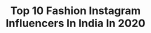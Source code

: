 ---
title: Top 10 Fashion Instagram Influencers In India In 2020
description: >-
  Find top fashion Instagram influencers in India in 2020. Most popular hashtags: #ootd # #quarantinelife #weddingwear.
platform: Instagram
profiles:
  - username: "fashion_trends86"
    fullname: >-
      ⒻⒶⓈⒽⒾⓄⓃ ⓉⓇⒺⓃⒹⓈ👗👜
    location: "India"
    followers: 189819
    engagement: 136
    commentsToLikes: 0.013542
    id: ck0uc5hb9g3ee0i19s3nipfr1
    verified: false
    hashtags: "#fashion"
  - username: "ourpassportstory_"
    fullname: >-
      Surbhi & Nehil | Travel Couple
    location: "India"
    followers: 3829
    engagement: 3113
    commentsToLikes: 0.163963
    id: ck6tyeona3a9p0j71yjimujwa
    verified: false
    hashtags: "#turkey, #quarantine, #home, #cappadocia"
  - username: "fashionarbaj"
    fullname: >-
      MODEL & fASHION PHOTOGRAPHY
    location: "India"
    followers: 4018
    engagement: 2856
    commentsToLikes: 0.562940
    id: ckaowb49g85250i781g2y9w0k
    verified: false
    hashtags: ""
  - username: "harshitmittal15"
    fullname: >-
      HARSHIT MITTAL | MEN'S WEAR |
    location: "India"
    followers: 5664
    engagement: 2781
    commentsToLikes: 0.095980
    id: ck8t4jupg70nt0j78yxv91uzz
    verified: false
    hashtags: "#mymyntralook, #manmatters, #mattersofman, #gogreen"
  - username: "bhupinder_19"
    fullname: >-
      🌈Bhupinder Kaur🦄
    location: "India"
    followers: 6488
    engagement: 2384
    commentsToLikes: 0.089619
    id: ckaov56z033sp0i78y2hqb5vd
    verified: false
    hashtags: "#pinkmakeuplooks, #instadailypost, #quarantinelife, #stylingvideo"
  - username: "_ajju__masar"
    fullname: >-
      🔰  _angel_nanudi_  🔰
    location: "India"
    followers: 9766
    engagement: 2106
    commentsToLikes: 0.179813
    id: ck9hab2qbbv100j782e9q2nl1
    verified: false
    hashtags: ""
  - username: "shalini_vishnoi"
    fullname: >-
      Shalini Vishnoi
    location: "India"
    followers: 7366
    engagement: 1676
    commentsToLikes: 0.152239
    id: ck9wfajl3nz5s0j788hj5ng5n
    verified: false
    hashtags: "#summervibes, #igersofindia, #babesofsbl, #casualoutfit"
  - username: "taukeer_editz"
    fullname: >-
      T 🔥 U K E E R   E D I T Z  👑
    location: "India"
    followers: 202590
    engagement: 1513
    commentsToLikes: 0.040923
    id: ck15r3put5zoz0i19o97av7e3
    verified: false
    hashtags: "#illustration, #artwork, #lockdown, #catsofinstagram"
  - username: "_mack_1211"
    fullname: >-
      I M POOP
    location: "India"
    followers: 44686
    engagement: 1216
    commentsToLikes: 0.062336
    id: ck14jttd0m5gn0i19adgzzjea
    verified: false
    hashtags: "#vehicle, #luxury, #travelphoto, #cars"
  - username: "_gargibiswas_"
    fullname: >-
      GARGI | KOLKATA BLOGGER |
    location: "India"
    followers: 27692
    engagement: 1143
    commentsToLikes: 0.066937
    id: ck9wggh1vtb9g0j78iyd4xebd
    verified: false
    hashtags: "#kolkatafood, #havells, #pizzaislove, #safecravings"
---